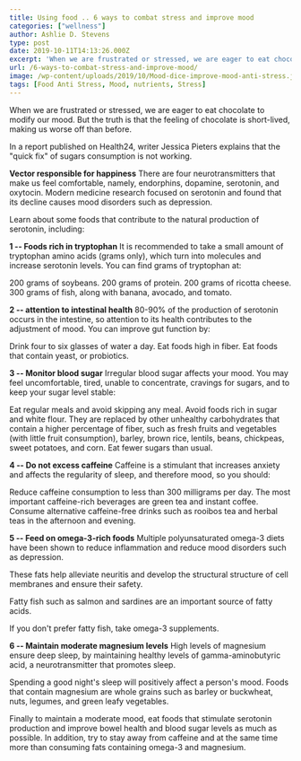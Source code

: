 ```yaml
---
title: Using food .. 6 ways to combat stress and improve mood
categories: ["wellness"]
author: Ashlie D. Stevens
type: post
date: 2019-10-11T14:13:26.000Z
excerpt: 'When we are frustrated or stressed, we are eager to eat chocolate to modify our mood. But the truth is that the feeling of chocolate is short-lived, making us worse off than before.'
url: /6-ways-to-combat-stress-and-improve-mood/
image: /wp-content/uploads/2019/10/Mood-dice-improve-mood-anti-stress.jpg
tags: [Food Anti Stress, Mood, nutrients, Stress]
---
```


When we are frustrated or stressed, we are eager to eat chocolate to modify our mood. But the truth is that the feeling of chocolate is short-lived, making us worse off than before.

In a report published on Health24, writer Jessica Pieters explains that the "quick fix" of sugars consumption is not working.

**Vector responsible for happiness** There are four neurotransmitters that make us feel comfortable, namely, endorphins, dopamine, serotonin, and oxytocin. Modern medicine research focused on serotonin and found that its decline causes mood disorders such as depression.

Learn about some foods that contribute to the natural production of serotonin, including:

**1 -- Foods rich in tryptophan** It is recommended to take a small amount of tryptophan amino acids (grams only), which turn into molecules and increase serotonin levels. You can find grams of tryptophan at:

200 grams of soybeans. 200 grams of protein. 200 grams of ricotta cheese. 300 grams of fish, along with banana, avocado, and tomato.

**2 -- attention to intestinal health** 80-90% of the production of serotonin occurs in the intestine, so attention to its health contributes to the adjustment of mood. You can improve gut function by:

Drink four to six glasses of water a day. Eat foods high in fiber. Eat foods that contain yeast, or probiotics.

**3 -- Monitor blood sugar** Irregular blood sugar affects your mood. You may feel uncomfortable, tired, unable to concentrate, cravings for sugars, and to keep your sugar level stable:

Eat regular meals and avoid skipping any meal. Avoid foods rich in sugar and white flour. They are replaced by other unhealthy carbohydrates that contain a higher percentage of fiber, such as fresh fruits and vegetables (with little fruit consumption), barley, brown rice, lentils, beans, chickpeas, sweet potatoes, and corn. Eat fewer sugars than usual.

**4 -- Do not excess caffeine** Caffeine is a stimulant that increases anxiety and affects the regularity of sleep, and therefore mood, so you should:

Reduce caffeine consumption to less than 300 milligrams per day. The most important caffeine-rich beverages are green tea and instant coffee. Consume alternative caffeine-free drinks such as rooibos tea and herbal teas in the afternoon and evening.

**5 -- Feed on omega-3-rich foods** Multiple polyunsaturated omega-3 diets have been shown to reduce inflammation and reduce mood disorders such as depression.

These fats help alleviate neuritis and develop the structural structure of cell membranes and ensure their safety.

Fatty fish such as salmon and sardines are an important source of fatty acids.

If you don't prefer fatty fish, take omega-3 supplements.

**6 -- Maintain moderate magnesium levels** High levels of magnesium ensure deep sleep, by maintaining healthy levels of gamma-aminobutyric acid, a neurotransmitter that promotes sleep.

Spending a good night's sleep will positively affect a person's mood. Foods that contain magnesium are whole grains such as barley or buckwheat, nuts, legumes, and green leafy vegetables.

Finally to maintain a moderate mood, eat foods that stimulate serotonin production and improve bowel health and blood sugar levels as much as possible. In addition, try to stay away from caffeine and at the same time more than consuming fats containing omega-3 and magnesium.
